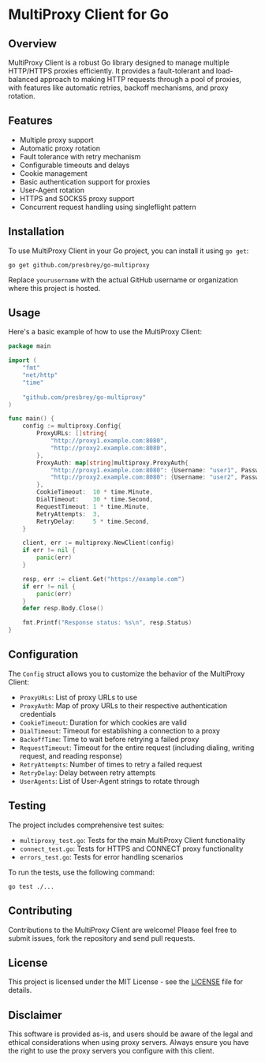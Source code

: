 # MultiProxy Client for Go

## Overview

MultiProxy Client is a robust Go library designed to manage multiple HTTP/HTTPS proxies efficiently. It provides a fault-tolerant and load-balanced approach to making HTTP requests through a pool of proxies, with features like automatic retries, backoff mechanisms, and proxy rotation.

## Features

- Multiple proxy support
- Automatic proxy rotation
- Fault tolerance with retry mechanism
- Configurable timeouts and delays
- Cookie management
- Basic authentication support for proxies
- User-Agent rotation
- HTTPS and SOCKS5 proxy support
- Concurrent request handling using singleflight pattern

## Installation

To use MultiProxy Client in your Go project, you can install it using `go get`:

```
go get github.com/presbrey/go-multiproxy
```

Replace `yourusername` with the actual GitHub username or organization where this project is hosted.

## Usage

Here's a basic example of how to use the MultiProxy Client:

```go
package main

import (
    "fmt"
    "net/http"
    "time"
    
    "github.com/presbrey/go-multiproxy"
)

func main() {
    config := multiproxy.Config{
        ProxyURLs: []string{
            "http://proxy1.example.com:8080",
            "http://proxy2.example.com:8080",
        },
        ProxyAuth: map[string]multiproxy.ProxyAuth{
            "http://proxy1.example.com:8080": {Username: "user1", Password: "pass1"},
            "http://proxy2.example.com:8080": {Username: "user2", Password: "pass2"},
        },
        CookieTimeout:  10 * time.Minute,
        DialTimeout:    30 * time.Second,
        RequestTimeout: 1 * time.Minute,
        RetryAttempts:  3,
        RetryDelay:     5 * time.Second,
    }

    client, err := multiproxy.NewClient(config)
    if err != nil {
        panic(err)
    }

    resp, err := client.Get("https://example.com")
    if err != nil {
        panic(err)
    }
    defer resp.Body.Close()

    fmt.Printf("Response status: %s\n", resp.Status)
}
```

## Configuration

The `Config` struct allows you to customize the behavior of the MultiProxy Client:

- `ProxyURLs`: List of proxy URLs to use
- `ProxyAuth`: Map of proxy URLs to their respective authentication credentials
- `CookieTimeout`: Duration for which cookies are valid
- `DialTimeout`: Timeout for establishing a connection to a proxy
- `BackoffTime`: Time to wait before retrying a failed proxy
- `RequestTimeout`: Timeout for the entire request (including dialing, writing request, and reading response)
- `RetryAttempts`: Number of times to retry a failed request
- `RetryDelay`: Delay between retry attempts
- `UserAgents`: List of User-Agent strings to rotate through

## Testing

The project includes comprehensive test suites:

- `multiproxy_test.go`: Tests for the main MultiProxy Client functionality
- `connect_test.go`: Tests for HTTPS and CONNECT proxy functionality
- `errors_test.go`: Tests for error handling scenarios

To run the tests, use the following command:

```
go test ./...
```

## Contributing

Contributions to the MultiProxy Client are welcome! Please feel free to submit issues, fork the repository and send pull requests.

## License

This project is licensed under the MIT License - see the [LICENSE](LICENSE) file for details.

## Disclaimer

This software is provided as-is, and users should be aware of the legal and ethical considerations when using proxy servers. Always ensure you have the right to use the proxy servers you configure with this client.
